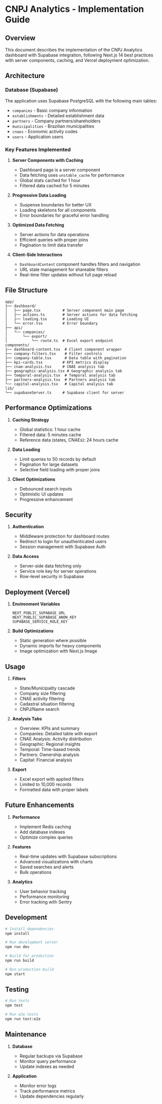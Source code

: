 # CNPJ Analytics - Implementation Guide

## Overview

This document describes the implementation of the CNPJ Analytics dashboard with Supabase integration, following Next.js 14 best practices with server components, caching, and Vercel deployment optimization.

## Architecture

### Database (Supabase)

The application uses Supabase PostgreSQL with the following main tables:
- `companies` - Basic company information
- `establishments` - Detailed establishment data
- `partners` - Company partners/shareholders
- `municipalities` - Brazilian municipalities
- `cnaes` - Economic activity codes
- `users` - Application users

### Key Features Implemented

1. **Server Components with Caching**
   - Dashboard page is a server component
   - Data fetching uses `unstable_cache` for performance
   - Global stats cached for 1 hour
   - Filtered data cached for 5 minutes

2. **Progressive Data Loading**
   - Suspense boundaries for better UX
   - Loading skeletons for all components
   - Error boundaries for graceful error handling

3. **Optimized Data Fetching**
   - Server actions for data operations
   - Efficient queries with proper joins
   - Pagination to limit data transfer

4. **Client-Side Interactions**
   - `DashboardContent` component handles filters and navigation
   - URL state management for shareable filters
   - Real-time filter updates without full page reload

## File Structure

```
app/
├── dashboard/
│   ├── page.tsx          # Server component main page
│   ├── actions.ts        # Server actions for data fetching
│   ├── loading.tsx       # Loading UI
│   └── error.tsx         # Error boundary
├── api/
│   └── companies/
│       └── export/
│           └── route.ts  # Excel export endpoint
components/
├── dashboard-content.tsx  # Client component wrapper
├── company-filters.tsx    # Filter controls
├── company-table.tsx      # Data table with pagination
├── kpi-cards.tsx         # KPI metrics display
├── cnae-analysis.tsx     # CNAE analysis tab
├── geographic-analysis.tsx # Geographic analysis tab
├── temporal-analysis.tsx  # Temporal analysis tab
├── partners-analysis.tsx  # Partners analysis tab
└── capital-analysis.tsx   # Capital analysis tab
lib/
└── supabaseServer.ts     # Supabase client for server
```

## Performance Optimizations

1. **Caching Strategy**
   - Global statistics: 1 hour cache
   - Filtered data: 5 minutes cache
   - Reference data (states, CNAEs): 24 hours cache

2. **Data Loading**
   - Limit queries to 50 records by default
   - Pagination for large datasets
   - Selective field loading with proper joins

3. **Client Optimizations**
   - Debounced search inputs
   - Optimistic UI updates
   - Progressive enhancement

## Security

1. **Authentication**
   - Middleware protection for dashboard routes
   - Redirect to login for unauthenticated users
   - Session management with Supabase Auth

2. **Data Access**
   - Server-side data fetching only
   - Service role key for server operations
   - Row-level security in Supabase

## Deployment (Vercel)

1. **Environment Variables**
   ```
   NEXT_PUBLIC_SUPABASE_URL
   NEXT_PUBLIC_SUPABASE_ANON_KEY
   SUPABASE_SERVICE_ROLE_KEY
   ```

2. **Build Optimizations**
   - Static generation where possible
   - Dynamic imports for heavy components
   - Image optimization with Next.js Image

## Usage

1. **Filters**
   - State/Municipality cascade
   - Company size filtering
   - CNAE activity filtering
   - Cadastral situation filtering
   - CNPJ/Name search

2. **Analysis Tabs**
   - Overview: KPIs and summary
   - Companies: Detailed table with export
   - CNAE Analysis: Activity distribution
   - Geographic: Regional insights
   - Temporal: Time-based trends
   - Partners: Ownership analysis
   - Capital: Financial analysis

3. **Export**
   - Excel export with applied filters
   - Limited to 10,000 records
   - Formatted data with proper labels

## Future Enhancements

1. **Performance**
   - Implement Redis caching
   - Add database indexes
   - Optimize complex queries

2. **Features**
   - Real-time updates with Supabase subscriptions
   - Advanced visualizations with charts
   - Saved searches and alerts
   - Bulk operations

3. **Analytics**
   - User behavior tracking
   - Performance monitoring
   - Error tracking with Sentry

## Development

```bash
# Install dependencies
npm install

# Run development server
npm run dev

# Build for production
npm run build

# Run production build
npm start
```

## Testing

```bash
# Run tests
npm test

# Run e2e tests
npm run test:e2e
```

## Maintenance

1. **Database**
   - Regular backups via Supabase
   - Monitor query performance
   - Update indexes as needed

2. **Application**
   - Monitor error logs
   - Track performance metrics
   - Update dependencies regularly